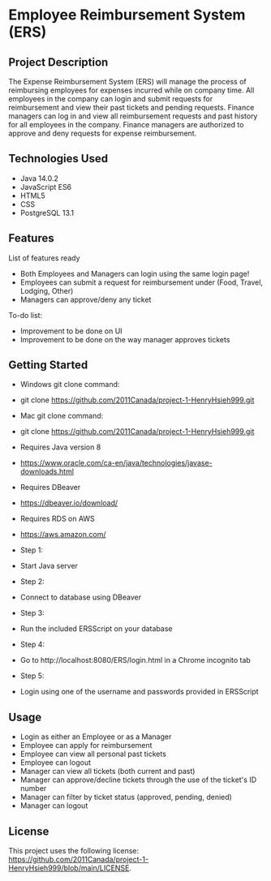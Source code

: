 # Employee Reimbursement System (ERS)
## Project Description

The Expense Reimbursement System (ERS) will manage the process of reimbursing employees for
expenses incurred while on company time. All employees in the company can login and submit requests
for reimbursement and view their past tickets and pending requests. Finance managers can log in and
view all reimbursement requests and past history for all employees in the company. Finance managers
are authorized to approve and deny requests for expense reimbursement.

## Technologies Used

* Java 14.0.2
* JavaScript ES6
* HTML5
* CSS
* PostgreSQL 13.1

## Features

List of features ready
* Both Employees and Managers can login using the same login page!
* Employees can submit a request for reimbursement under (Food, Travel, Lodging, Other)
* Managers can approve/deny any ticket

To-do list:
* Improvement to be done on UI
* Improvement to be done on the way manager approves tickets

## Getting Started
   
* Windows git clone command:
 * git clone https://github.com/2011Canada/project-1-HenryHsieh999.git

* Mac git clone command:
 * git clone https://github.com/2011Canada/project-1-HenryHsieh999.git

* Requires Java version 8
 * [<https://www.oracle.com/ca-en/java/technologies/javase-downloads.html>](https://www.oracle.com/ca-en/java/technologies/javase-downloads.html)

* Requires DBeaver
 * [<https://dbeaver.io/download/>](https://dbeaver.io/download/)

* Requires RDS on AWS
 * [<https://aws.amazon.com/>](https://aws.amazon.com/)

* Step 1:
 * Start Java server

* Step 2:
 * Connect to database using DBeaver

* Step 3:
 * Run the included ERSScript on your database

* Step 4:
 * Go to http://localhost:8080/ERS/login.html in a Chrome incognito tab

* Step 5:
 * Login using one of the username and passwords provided in ERSScript

## Usage

* Login as either an Employee or as a Manager
* Employee can apply for reimbursement
* Employee can view all personal past tickets
* Employee can logout
* Manager can view all tickets (both current and past)
* Manager can approve/decline tickets through the use of the ticket's ID number
* Manager can filter by ticket status (approved, pending, denied)
* Manager can logout



## License

This project uses the following license: [<https://github.com/2011Canada/project-1-HenryHsieh999/blob/main/LICENSE>](<https://github.com/2011Canada/project-1-HenryHsieh999/blob/main/LICENSE>).
